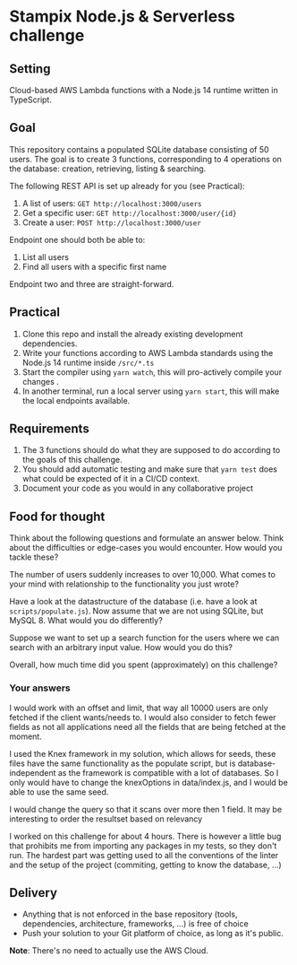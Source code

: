 # Stampix Node.js & Serverless challenge

## Setting
Cloud-based AWS Lambda functions with a Node.js 14 runtime written in TypeScript.

## Goal
This repository contains a populated SQLite database consisting of 50 users. The goal is to create 3 functions, corresponding to 4 operations on the database: creation, retrieving, listing & searching.

The following REST API is set up already for you (see Practical):

1. A list of users: `GET http://localhost:3000/users`
2. Get a specific user: `GET http://localhost:3000/user/{id}`
3. Create a user: `POST http://localhost:3000/user`

Endpoint one should both be able to:

1. List all users
2. Find all users with a specific first name

Endpoint two and three are straight-forward.

## Practical
1. Clone this repo and install the already existing development dependencies.
3. Write your functions according to AWS Lambda standards using the Node.js 14 runtime inside `/src/*.ts`
4. Start the compiler using `yarn watch`, this will pro-actively compile your changes .
5. In another terminal, run a local server using `yarn start`, this will make the local endpoints available.

## Requirements
1. The 3 functions should do what they are supposed to do according to the goals of this challenge.
2. You should add automatic testing and make sure that `yarn test` does what could be expected of it in a CI/CD context.
3. Document your code as you would in any collaborative project

## Food for thought
Think about the following questions and formulate an answer below. Think about the difficulties or edge-cases you would encounter. How would you tackle these?

The number of users suddenly increases to over 10,000. What comes to your mind with relationship to the functionality you just wrote?

Have a look at the datastructure of the database (i.e. have a look at `scripts/populate.js`). Now assume that we are not using SQLite, but MySQL 8. What would you do differently?

Suppose we want to set up a search function for the users where we can search with an arbitrary input value. How would you do this?

Overall, how much time did you spent (approximately) on this challenge?

### Your answers

I would work with an offset and limit, that way all 10000 users are only fetched if the client wants/needs to. I would also consider to fetch fewer fields as not all applications need all the fields that are being fetched at the moment.

I used the Knex framework in my solution, which allows for seeds, these files have the same functionality as the populate script, but is database-independent as the framework is compatible with a lot of databases. So I only would have to change the knexOptions in data/index.js, and I would be able to use the same seed.

I would change the query so that it scans over more then 1 field. It may be interesting to order the resultset based on relevancy

I worked on this challenge for about 4 hours. There is however a little bug that prohibits me from importing any packages in my tests, so they don't run. The hardest part was getting used to all the conventions of the linter and the setup of the project (commiting, getting to know the database, ...)

## Delivery
- Anything that is not enforced in the base repository (tools, dependencies, architecture, frameworks, ...) is free of choice
- Push your solution to your Git platform of choice, as long as it's public.

**Note**: There's no need to actually use the AWS Cloud.
